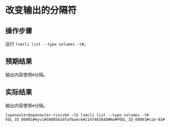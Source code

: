 # 改变输出的分隔符

## 操作步骤

运行 `lsmcli list --type volumes -t#`。

## 预期结果

输出内容使用`#`分隔。

## 实际结果

输出内容使用`#`分隔。

```log
[openeuler@openeuler-riscv64 ~]$ lsmcli list --type volumes -t#
VOL_ID_00001#myv1#5080562dfafbaec6#2147483648#No#POOL_ID_00001#sim-01# 
```